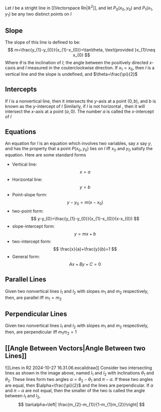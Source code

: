 Let $l$ be a stright line in [[Vectorspace Rn|$\mathbb{R}^{2}$]], and let $P_{0}(x_{0},y_{0})$ and $P_{1}(x_{1},y_{1})$ be any two distinct points on $l$
## Slope
The slope of this line is defined to be:
$$
m=\frac{y_{1}-y_{0}}{x_{1}-x_{0}}=\tan\theta, \text{provided }x_{1}\neq x_{0} 
$$
Where $\theta$ is the inclination of $l$; the angle between the positively directed $x$-caxis and $l$ measured in the couterclockwise direction. If $x_{1}=x_{0}$, then $l$ is a vertical line and the slope is undefined, and $\theta=\frac{\pi}{2}$
## Intercepts
If $l$ is a nonvertical line, then it intersects the $y$-axis at a point $(0,b)$, and $b$ is known as the $y$-intercept of $l$
Similarly, if $l$ is not horizontal , then it will intersect the $x$-axis at a point $(a,0)$. The number $a$ is called the $x$-intercept of $l$
## Equations
An equation for $l$ is an equation which involves two variables, say $x$ say $y$, and has the property that a point $P(x_{0},y_{0})$ lies on $l$ iff $x_{0}$ and $y_{0}$ satisfy the equation. Here are some standard forms
- Vertical line:
$$
x=a
$$
- Horizontal line:
$$
y=b
$$
- Point-slope form:
$$
y-y_{0}=m(x-x_{0})
$$
- two-point form:
$$
y-y_{0}=\frac{y_{1}-y_{0}}{x_{1}-x_{0}}(x-x_{0})
$$
- slope-intercept form:
$$
y=mx+b
$$
- two-intercept form:
$$
\frac{x}{a}+\frac{y}{b}=1
$$
- General form:
$$
Ax+By+C=0
$$
## Parallel Lines
Given two nonvertical lines $l_{1}$ and $l_{2}$ with slopes $m_{1}$ and $m_{2}$ respectively, then, are parallel iff $m_{1}=m_{2}$
## Perpendicular Lines
Given two nonvertical lines $l_{1}$ and $l_{2}$ with slopes $m_{1}$ and $m_{2}$ respectively, then, are perpendicular iff $m_{1}m_{2}=1$
## [[Angle Between Vectors|Angle Between two Lines]]
![[Lines in R2 2024-10-27 16.31.06.excalidraw]]
Consider two intersecting lines as shown in the image above, named $l_{1}$ and $l_{2}$ with inclinations $\theta_{1}$ and $\theta_{2}$. These lines form two angles $\alpha=\theta_{2}-\theta_{1}$ and $\pi-\alpha$. If these two angles are equal, then $\alpha=\frac{\pi}{2}$ and the lines are perpendicular. If $\alpha$ and $\pi-\alpha$ are not equal, then the smaller of the two is called the angle between $l_{1}$ and $l_{2}$,
$$
\tan\alpha=\left| \frac{m_{2}-m_{1}}{1-m_{1}m_{2}}\right|
$$